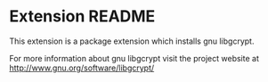 # Extension README

This extension is a package extension which installs gnu libgcrypt.

For more information about gnu libgcrypt visit the project website at
http://www.gnu.org/software/libgcrypt/

